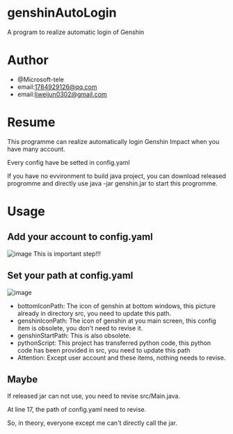 # genshinAutoLogin
 A program to realize automatic login of Genshin
# Author
- @Microsoft-tele
- email:1784929126@qq.com
- email:liweijun0302@gmail.com

# Resume
This programme can realize automatically login Genshin Impact when you have many account.


Every config have be setted in config.yaml


If you have no evvironment to build java project, you can download released progromme and directly use java -jar genshin.jar to start this progromme.

# Usage

## Add your account to config.yaml

![image](https://github.com/Microsoft-tele/genshinAutoLogin/assets/84846859/d51fd74c-ae3b-4da4-b045-7180f810d80b)
This is important step!!!

## Set your path at config.yaml

![image](https://github.com/Microsoft-tele/genshinAutoLogin/assets/84846859/369b92ea-5f62-492b-b52f-f11d8584c016)
- bottomIconPath: The icon of genshin at bottom windows, this picture already in directory src, you need to update this path.
- genshinIconPath: The icon of genshin at you main screen, this config item is obsolete, you don't need to revise it.
- genshinStartPath: This is also obsolete.
- pythonScript: This project has transferred python code, this python code has been provided in src, you need to update this path
- Attention: Except user account and these items, nothing needs to revise.

## Maybe

If released jar can not use, you need to revise src/Main.java.


At line 17, the path of config.yaml need to revise.


So, in theory, everyone except me can't directly call the jar.
